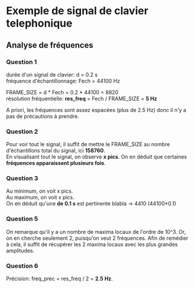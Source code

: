 # Exemple de signal de clavier telephonique

## Analyse de fréquences

### Question 1

durée d'un signal de clavier: d = 0.2 s \
fréquence d'échantillonnage: Fech = 44100 Hz

FRAME_SIZE = d * Fech = 0.2 * 44100 = 8820 \
résolution fréquentielle: **res_freq** = Fech / FRAME_SIZE = **5 Hz**

A priori, les fréquences sont assez espacées (plus de 2.5 Hz) donc il n'y a pas de précautions à prendre.

### Question 2
Pour voir tout le signal, il suffit de mettre le FRAME_SIZE au nombre d'échantillons total du signal, ici **158760**. \
En visualisant tout le signal, on observe **x pics**. On en déduit que certaines **fréquences apparaissent plusieurs fois**.

### Question 3
Au minimum, on voit x pics. \
Au maximum, on voit x pics. \
On en déduit qu'une **de 0.1 s** est pertinente blabla -> 4410 (44100*0.1)

### Question 5
On remarque qu'il y a un nombre de maxima locaux de l'ordre de 10^3. Or, on en cherche seulement 2, puisqu'on veut 2 fréquences. Afin de remédier à cela, il suffit de récupérer les 2 maxima locaux avec les plus grandes amplitudes.

### Question 6
Précision: freq_prec = res_freq / 2 = **2.5 Hz**.

